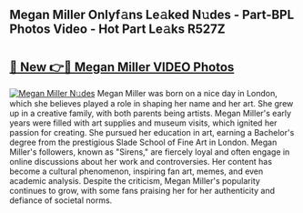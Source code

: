 ## Megan Miller Onlyf𝚊ns Le𝚊ked N𝚞des - Part-BPL Photos Video - Hot Part Le𝚊ks R527Z

# <h2><a href="http://ab68784.deff.icu/?id=Megan+Miller">🔗 New 👉🔴 Megan Miller VIDEO Photos</a></h2>

[![Megan Miller N𝚞des](https://i.imgur.com/rIISA9y.gif)](http://ab68784.deff.icu/?id=Megan+Miller)
Megan Miller was born on a nice day in London, which she believes played a role in shaping her name and her art. She grew up in a creative family, with both parents being artists. Megan Miller's early years were filled with art supplies and museum visits, which ignited her passion for creating. She pursued her education in art, earning a Bachelor's degree from the prestigious Slade School of Fine Art in London. Megan Miller's followers, known as "Sirens," are fiercely loyal and often engage in online discussions about her work and controversies. Her content has become a cultural phenomenon, inspiring fan art, memes, and even academic analysis. Despite the criticism, Megan Miller's popularity continues to grow, with some fans praising her for her authenticity and defiance of societal norms.
